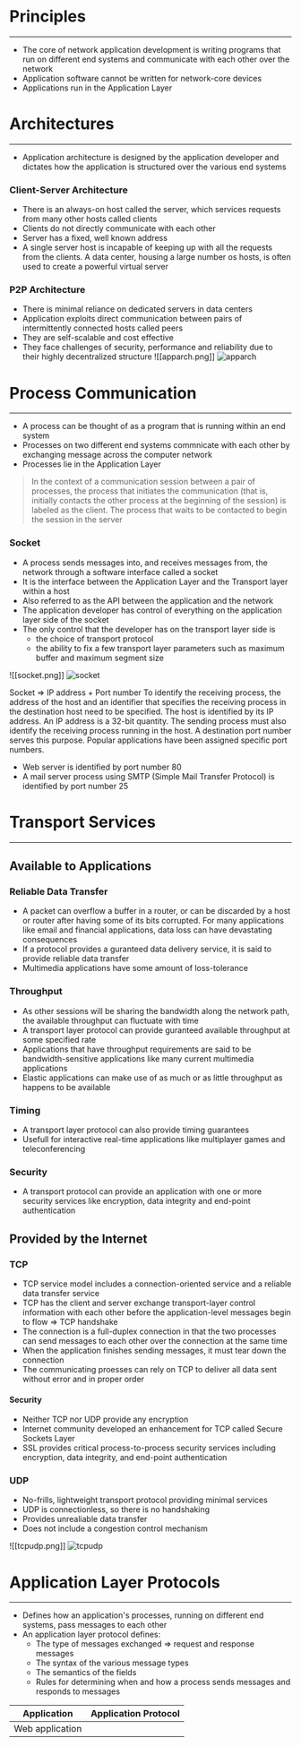 # Principles 
---
- The core of network application development is writing programs that run on different end systems and communicate with each other over the network
- Application software cannot be written for network-core devices
- Applications run in the Application Layer

# Architectures
---
- Application architecture is designed by the application developer and dictates how the application is structured over the various end systems

### Client-Server Architecture
- There is an always-on host called the server, which services requests from many other hosts called clients
- Clients do not directly communicate with each other
- Server has a fixed, well known address
- A single server host is incapable of keeping up with all the requests from the clients. A data center, housing a large number os hosts, is often used to create a powerful virtual server

### P2P Architecture
- There is minimal reliance on dedicated servers in data centers
- Application exploits direct communication between pairs of intermittently connected hosts called peers
- They are self-scalable and cost effective
- They face challenges of security, performance and reliability due to their highly decentralized structure
![[apparch.png]]
![apparch](https://github.com/Shogunkayo/PES_Notes/blob/main/Computer%20Networks/Images/apparch.png)

# Process Communication
----
- A process can be thought of as a program that is running within an end system
- Processes on two different end systems commnicate with each other by exchanging message across the computer network
- Processes lie in the Application Layer

> In the context of a communication session between a pair of processes, the process that initiates the communication (that is, initially contacts the other process at the beginning of the session) is labeled as the client. The process that waits to be contacted to begin the session in the server

### Socket
- A process sends messages into, and receives messages from, the network through a software interface called a socket
- It is the interface between the Application Layer and the Transport layer within a host
- Also referred to as the API between the application and the network
- The application developer has control of everything on the application layer side of the socket
- The only control that the developer has on the transport layer side is
	- the choice of transport protocol
	- the ability to fix a few transport layer parameters such as maximum buffer and maximum segment size

![[socket.png]]
![socket](https://github.com/Shogunkayo/PES_Notes/blob/main/Computer%20Networks/Images/socket.png)

Socket  => IP address + Port number 
To identify the receiving process, the address of the host and an identifier that specifies the receiving process in the destination host need to be specified. The host is identified by its IP address. An IP address is a 32-bit quantity. The sending process must also identify the receiving process running in the host. A destination port number serves this purpose. Popular applications have been assigned specific port numbers.
- Web server is identified by port number 80
- A mail server process using SMTP (Simple Mail Transfer Protocol) is identified by port number 25

# Transport Services
---
## Available to Applications
### Reliable Data Transfer
- A packet can overflow a buffer in a router, or can be discarded by a host or router after having some of its bits corrupted. For many applications like email and financial applications, data loss can have devastating consequences
- If a protocol provides a guranteed data delivery service, it is said to provide reliable data transfer
- Multimedia applications have some amount of loss-tolerance

### Throughput
- As other sessions will be sharing the bandwidth along the network path, the available throughput can fluctuate with time
- A  transport layer protocol can provide guranteed available throughput at some specified rate
- Applications that have throughput requirements are said to be bandwidth-sensitive applications like many current multimedia applications
- Elastic applications can make use of as much or as little throughput as happens to be available

### Timing
- A transport layer protocol can also provide timing guarantees
- Usefull for interactive real-time applications like multiplayer games and teleconferencing

### Security
- A transport protocol can provide an application with one or more security services like encryption, data integrity and end-point authentication

## Provided by the Internet
### TCP
- TCP service model includes a connection-oriented service and a reliable data transfer service
- TCP has the client and server exchange transport-layer control information with each other before the application-level messages begin to flow => TCP handshake
- The connection is a full-duplex connection in that the two processes can send messages to each other over the connection at the same time
- When the application finishes sending messages, it must tear down the connection
- The communicating proesses can rely on TCP to deliver all data sent without error and in proper order

#### Security
- Neither TCP nor UDP provide any encryption
- Internet community developed an enhancement for TCP called Secure Sockets Layer
- SSL provides critical process-to-process security services including encryption, data integrity, and end-point authentication

### UDP
- No-frills, lightweight transport protocol providing minimal services
- UDP is connectionless, so there is no handshaking
- Provides unrealiable data transfer
- Does not include a congestion control mechanism

![[tcpudp.png]]
![tcpudp](https://github.com/Shogunkayo/PES_Notes/blob/main/Computer%20Networks/Images/tcpudp.png)

# Application Layer Protocols
---
- Defines how an application's processes, running on different end systems, pass messages to each other
- An application layer protocol defines:
	- The type of messages exchanged => request and response messages
	- The syntax of the various message types
	- The semantics of the fields
	- Rules for determining when and how a process sends messages and responds to messages

| Application     | Application Protocol |
| --------------- | -------------------- |
| Web application |                      |
